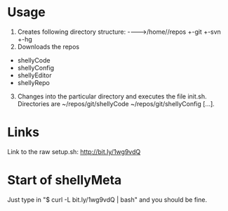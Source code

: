 Usage
=====
1) Creates following directory structure:
---->/home/<user>/repos
                  +-git
                  +-svn
                  +-hg
2) Downloads the repos
* shellyCode
* shellyConfig
* shellyEditor
* shellyRepo
3) Changes into the particular directory and executes the file init.sh. 
Directories are ~/repos/git/shellyCode ~/repos/git/shellyConfig [...].

Links
=====
Link to the raw setup.sh: http://bit.ly/1wg9vdQ

Start of shellyMeta
===================
Just type in "$ curl -L bit.ly/1wg9vdQ | bash" and you should be fine.
